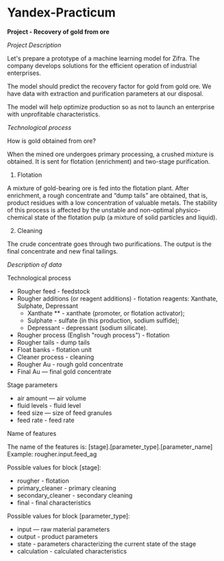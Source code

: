 # Yandex-Practicum

**Project - Recovery of gold from ore**

*Project Description*

Let's prepare a prototype of a machine learning model for Zifra. The company develops solutions for the efficient operation of industrial enterprises.

The model should predict the recovery factor for gold from gold ore. We have data with extraction and purification parameters at our disposal.

The model will help optimize production so as not to launch an enterprise with unprofitable characteristics.

*Technological process*

How is gold obtained from ore?

When the mined ore undergoes primary processing, a crushed mixture is obtained. It is sent for flotation (enrichment) and two-stage purification.

1. Flotation

A mixture of gold-bearing ore is fed into the flotation plant. After enrichment, a rough concentrate and “dump tails” are obtained, that is, product residues with a low concentration of valuable metals.
The stability of this process is affected by the unstable and non-optimal physico-chemical state of the flotation pulp (a mixture of solid particles and liquid).

2. Cleaning

The crude concentrate goes through two purifications. The output is the final concentrate and new final tailings.

*Description of data*

Technological process

* Rougher feed - feedstock
* Rougher additions (or reagent additions) - flotation reagents: Xanthate, Sulphate, Depressant
    * Xanthate ** - xanthate (promoter, or flotation activator);
    * Sulphate - sulfate (in this production, sodium sulfide);
    * Depressant - depressant (sodium silicate).
* Rougher process (English "rough process") - flotation
* Rougher tails - dump tails
* Float banks - flotation unit
* Cleaner process - cleaning
* Rougher Au - rough gold concentrate
* Final Au — final gold concentrate

Stage parameters

* air amount — air volume
* fluid levels - fluid level
* feed size — size of feed granules
* feed rate - feed rate

Name of features

The name of the features is:
[stage].[parameter_type].[parameter_name]
Example: rougher.input.feed_ag

Possible values ​​for block [stage]:

* rougher - flotation
* primary_cleaner - primary cleaning
* secondary_cleaner - secondary cleaning
* final - final characteristics

Possible values ​​for block [parameter_type]:

* input — raw material parameters
* output - product parameters
* state - parameters characterizing the current state of the stage
* calculation - calculated characteristics